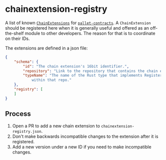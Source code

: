 # chainextension-registry

A list of known
[`ChainExtensions`](https://paritytech.github.io/substrate/master/pallet_contracts/chain_extension/index.html)
for
[`pallet-contracts`](https://github.com/paritytech/substrate/tree/master/frame/contracts).
A `ChainExtension` should be registered here when it is generally useful and offered as an
off-the-shelf module to other developers. The reason for that is to coordinate on their
IDs.

The extensions are defined in a json file:

```json
{
    "schema": {
        "id": "The chain extension's 16bit identifier.",
        "repository": "Link to the repository that contains the chain extension.",
        "typeName": "The name of the Rust type that implements RegisteredChainExtension
            within that repo."
    },
    "registry": [
    ]
}
```

## Process

1. Open a PR to add a new chain extension to `chainextension-registry.json`.
2. Don't make backwards incompatible changes to the extension after it is registered.
3. Add a new version under a new ID if you need to make incompatible changes.

